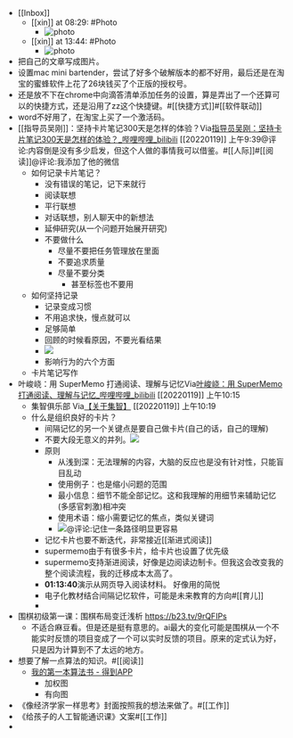 - [[Inbox]]
    - [[xin]] at 08:29: #Photo
        - ![photo](https://firebasestorage.googleapis.com/v0/b/firescript-577a2.appspot.com/o/imgs%2Fapp%2Fxinyiheng%2FyPmaNONVu?alt=media&token=d303784e-3b99-48d1-b803-e26daabdd0f9)
    - [[xin]] at 13:44: #Photo
        - ![photo](https://firebasestorage.googleapis.com/v0/b/firescript-577a2.appspot.com/o/imgs%2Fapp%2Fxinyiheng%2FY2nj_cFNT?alt=media&token=d586af94-8c52-4571-878b-d3bb3a2b8cd0)
- 把自己的文章写成图片。
- 设置mac mini bartender，尝试了好多个破解版本的都不好用，最后还是在淘宝的蜜蜂软件上花了26块钱买了个正版的授权号。
- 还是放不下在chrome中向滴答清单添加任务的设置，算是弄出了一个还算可以的快捷方式，还是沿用了zz这个快捷键。#[[快捷方式]]#[[软件联动]]
- word不好用了，在淘宝上买了一个激活码。
- [[指导员吴刚]]：坚持卡片笔记300天是怎样的体验？Via[指导员吴刚：坚持卡片笔记300天是怎样的体验？_哔哩哔哩_bilibili](https://www.bilibili.com/video/BV1gS4y1f7cH#/) [[20220119]] 上午9:39@评论:内容倒是没有多少启发，但这个人做的事情我可以借鉴。#[[人际]]#[[阅读]]@评论:我添加了他的微信
    - 如何记录卡片笔记？
        - 没有错误的笔记，记下来就行
        - 阅读联想
        - 平行联想
        - 对话联想，别人聊天中的新想法
        - 延伸研究(从一个问题开始展开研究)
        - 不要做什么
            - 尽量不要把任务管理放在里面
            - 不要追求质量
            - 尽量不要分类
                - 甚至标签也不要用
    - 如何坚持记录
        - 记录变成习惯
        - 不用追求快，慢点就可以
        - 足够简单
        - 回顾的时候看原因，不要光看结果
        - ![](https://firebasestorage.googleapis.com/v0/b/firescript-577a2.appspot.com/o/imgs%2Fapp%2Fxinyiheng%2Fj4u7i23Iob.png?alt=media&token=9150956a-69ef-4de6-a222-4db4cf63e3cb)
        - 影响行为的六个方面
    - 卡片笔记写作
- 叶峻峣：用 SuperMemo 打通阅读、理解与记忆Via[叶峻峣：用 SuperMemo 打通阅读、理解与记忆_哔哩哔哩_bilibili](https://www.bilibili.com/video/BV1jL411V7GD?p=1&share_medium=android&share_plat=android&share_session_id=52b9d7c8-e074-4dd0-9dd7-8fb71ffb2f1e&share_source=GENERIC&share_tag=s_i&timestamp=1642344650&unique_k=ulJYnGh#/) [[20220119]] 上午10:15
    - 集智俱乐部 Via[【关于集智】](https://www.wolai.com/fHxGuDuNUvwqfq7mjHtLFe#/) [[20220119]] 上午10:19
    - 什么是组织良好的卡片？
        - 间隔记忆的另一个关键点是要自己做卡片(自己的话，自己的理解)
        - 不要大段无意义的并列。![](https://firebasestorage.googleapis.com/v0/b/firescript-577a2.appspot.com/o/imgs%2Fapp%2Fxinyiheng%2FzC1MkW9SEb.png?alt=media&token=7de4cdd1-0a8e-454c-a8fa-33619a4ab809)
        - 原则
            - 从浅到深：无法理解的内容，大脑的反应也是没有针对性，只能盲目乱动
            - 使用例子：也是缩小问题的范围
            - 最小信息：细节不能全部记忆。这和我理解的用细节来辅助记忆(多感官刺激)相冲突
            - 使用术语：缩小需要记忆的焦点，类似关键词
            - ![](https://firebasestorage.googleapis.com/v0/b/firescript-577a2.appspot.com/o/imgs%2Fapp%2Fxinyiheng%2FhYoCs0zx2S.png?alt=media&token=46f9fa9a-e126-4847-8722-9c5d43aa3aa2)@评论:记住一条路径明显更容易
        - 记忆卡片也要不断迭代，非常接近[[渐进式阅读]]
        - supermemo由于有很多卡片，给卡片也设置了优先级
        - supermemo支持渐进阅读，好像是边阅读边制卡。但我这会改变我的整个阅读流程，我的迁移成本太高了。
        - **01:13:40**演示从网页导入阅读材料。 好像用的简悦
        - 电子化教材结合间隔记忆软件，可能是未来教育的方向#[[育儿]]
        - 
- 围棋初级第一课：围棋布局变迁浅析 https://b23.tv/9rQFIPs
    - 不适合麻豆看。但是还是挺有意思的。ai最大的变化可能是围棋从一个不能实时反馈的项目变成了一个可以实时反馈的项目。原来的定式认为好，只是因为计算到不了太远的地方。
- 想要了解一点算法的知识。#[[阅读]]
    - [我的第一本算法书 - 得到APP](https://www.dedao.cn/ebook/reader?id=N4yqKRVn1jAJaMyOQ2YorRp6DvXm7we1qpwGBKLzkPq5gdxEV98eNbZl467ovjzg)
        - 加权图
        - 有向图
- 《像经济学家一样思考》封面按照我的想法来做了。#[[工作]]
- 《给孩子的人工智能通识课》文案#[[工作]]
- 
